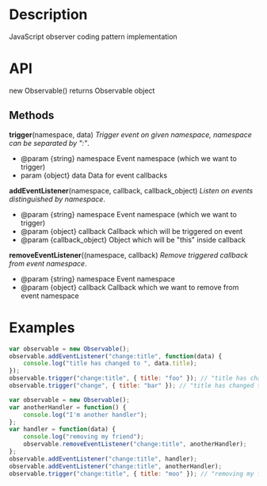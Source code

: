 Description
===========

JavaScript observer coding pattern implementation

API
===

new Observable() returns Observable object

Methods
-------

**trigger**(namespace, data)
_Trigger event on given namespace, namespace can be separated by ":"_.
* @param  {string} namespace Event namespace (which we want to trigger)
* param  {object} data      Data for event callbacks

**addEventListener**(namespace, callback, callback_object)
_Listen on events distinguished by namespace_.
* @param  {string} namespace Event namespace (which we want to trigger)
* @param  {object} callback Callback which will be triggered on event
* @param  {callback_object} Object which will be "this" inside callback

**removeEventListener**((namespace, callback)
_Remove triggered callback from event namespace_.
* @param  {string} namespace Event namespace
* @param  {object} callback  Callback which we want to remove from event namespace

Examples
========

```javascript
var observable = new Observable();
observable.addEventListener("change:title", function(data) {
	console.log("title has changed to ", data.title);
});
observable.trigger("change:title", { title: "foo" }); // "title has changed to foo"
observable.trigger("change", { title: "bar" }); // "title has changed to bar"
```

```javascript
var observable = new Observable();
var anotherHandler = function() {
	console.log("I'm another handler");
};
var handler = function(data) {
    console.log("removing my friend");
    observable.removeEventListener("change:title", anotherHandler);
};
observable.addEventListener("change:title", handler);
observable.addEventListener("change:title", anotherHandler);
observable.trigger("change:title", { title: "moo" }); // "removing my friend"
```